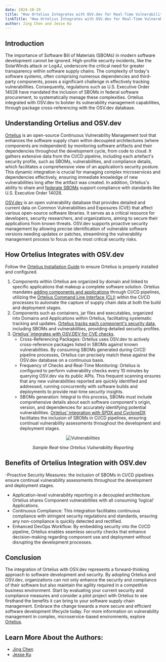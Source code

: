 ```yaml
---
date: 2024-10-29
title: "How Ortelius Integrates with OSV.dev for Real-Time Vulnerability Detection"
linkTitle: "How Ortelius Integrates with OSV.dev for Real-Time Vulnerability Detection"
author: Jing Chen and Jesse Ku
---
```



## Introduction
The importance of Software Bill of Materials (SBOMs) in modern software development cannot be ignored. High-profile security incidents, like the SolarWinds attack or Log4J, underscore the critical need for greater transparency within software supply chains. The complexity of today's software systems, often comprising numerous dependencies and third-party components, poses a significant challenge in effectively tracking vulnerabilities. Consequently, regulations such as U.S. Executive Order 14028 have mandated the inclusion of SBOMs in federal software procurement, to systematically manage these complexities. Ortelius integrated with OSV.dev to bolster its vulnerability management capabilities, through package cross-referencing with the OSV.dev database. 

## Understanding Ortelius and OSV.dev
[Ortelius](https://ortelius.io/) is an open-source Continuous Vulnerability Management tool that enhances the software supply chain within decoupled architectures (where components are independent) by monitoring software artifacts and their dependencies throughout the development cycle, from code to cloud. It gathers extensive data from the CI/CD pipeline, including each artefact's security profile, such as SBOMs, vulnerabilities, and compliance details, which facilitates a comprehensive view of an application’s security posture. This dynamic integration is crucial for managing complex microservices and dependencies effectively, ensuring immediate knowledge of new vulnerabilities long after the artifact was created. In addition, Ortelius's ability to share and [federate SBOMs](http://localhost:1313/catalog/) support compliance with standards like U.S. Executive Order 14028.

[OSV.dev](https://osv.dev/) is an open vulnerability database that provides detailed and current data on Common Vulnerabilities and Exposures (CVE) that affect various open-source software libraries. It serves as a critical resource for developers, security researchers, and organizations, aiming to secure their applications from known threats. OSV.dev supports proactive security management by allowing precise identification of vulnerable software versions needing updates or patches, streamlining the vulnerability management process to focus on the most critical security risks.

## How Ortelius Integrates with OSV.dev
Follow the [Ortelius Installation Guide](https://docs.ortelius.io/guides/userguide/installation-and-support/) to ensure Ortelius is properly installed and configured.
1. Components within Ortelius are organized by domain and linked to specific applications that makeup a complete software solution. Ortelius mandates [adding components and applications](https://docs.ortelius.io/guides/userguide/addingtopipeline/) through CI/CD pipelines, utilizing the [Ortelius Command Line Interface (CLI)](https://docs.ortelius.io/guides/userguide/installation-and-support/0-commandlineinterface/) within the CI/CD processes to automate the capture of supply chain data at both the build and deployment stages.
2.	Components such as containers, jar files and executables, organized into Domains and Applications within Ortelius, facilitating systematic tracking and updates. [Ortelius tracks each component's security data](https://docs.ortelius.io/guides/userguide/2-define-components/), including SBOMs and vulnerabilities, providing detailed security profiles. 
3.	[Ortelius’ integrates with OSV.DEV for CVE checks](https://docs.ortelius.io/guides/userguide/integrations/osvdev/).
    - Cross-Referencing Packages: Ortelius uses OSV.dev to actively cross-reference packages listed in SBOMs against known vulnerabilities. By consuming SBOMs generated during CI/CD pipeline processes, Ortelius can precisely match these against the OSV.dev database on a continuous basis.
    - Frequency of Checks and Real-Time Monitoring: Ortelius is configured to perform vulnerability checks every 10 minutes by querying OSV.dev via its public APIs. This frequent scanning ensures that any new vulnerabilities reported are quickly identified and addressed, running concurrently with software builds and deployments to provide real-time security insights.
    - SBOMs generation: Integral to this process, SBOMs must include comprehensive details about each software component's origin, version, and dependencies for accurately identifying potential vulnerabilities. [Ortelius’ integration with SPDX and CycloneDX](https://docs.ortelius.io/guides/userguide/integrations/spdx-syft-cyclonedx/) facilitates the inclusion of SBOMs in CI/CD pipelines, ensuring continual vulnerability assessments throughout the development and deployment stages.

<div style="text-align: center;">
  <img src="/images/Vulnerabilites.svg" alt="Vulnerabilities">
  <p><em>Sample Real-time Ortelius Vulnerability Reporting</em></p>
</div>

## Benefits of Ortelius Integration with OSV.dev
-Proactive Security Measures: the inclusion of SBOMs in CI/CD pipelines ensure continual vulnerability assessments throughout the development and deployment stages.
- Application-level vulnerability reporting in a decoupled architecture. Ortelius shares Component vulnerabilities with all consuming 'logical' Applications.
- Continuous Compliance: This integration facilitates continuous compliance with stringent security regulations and standards, ensuring any non-compliance is quickly detected and rectified.
- Enhanced DevOps Workflow: By embedding security into the CI/CD pipeline, Ortelius enables seamless security checks that enhance decision-making regarding component use and deployment without disrupting the development processes.

## Conclusion
The integration of Ortelius with OSV.dev represents a forward-thinking approach to software development and security. By adopting Ortelius and OSV.dev, organizations can not only enhance the security and compliance of their software but also maintain the agility required in a competitive business environment. Start by evaluating your current security and compliance measures and consider a pilot project with Ortelius to see firsthand the benefits it can bring to your software supply chain management. Embrace the change towards a more secure and efficient software development lifecycle today. For more information on vulnerability management in complex, microservice-based environments, explore [Ortelius](https://docs.ortelius.io/guides/).

## Learn More About the Authors:

- [Jing Chen](https://www.linkedin.com/in/jingchen-ku/) 
- [Jesse Ku](https://www.linkedin.com/in/jesse-ku-978693319/)